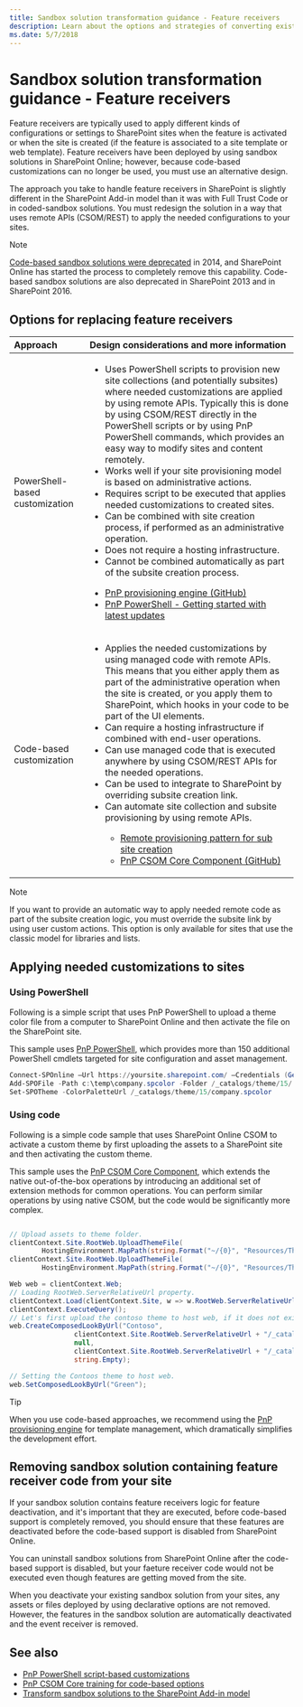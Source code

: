 ```yaml
---
title: Sandbox solution transformation guidance - Feature receivers
description: Learn about the options and strategies of converting existing functionality to the SharePoint Add-in model or alternative solutions.
ms.date: 5/7/2018
---
```


# Sandbox solution transformation guidance - Feature receivers 

Feature receivers are typically used to apply different kinds of configurations or settings to SharePoint sites when the feature is activated or when the site is created (if the feature is associated to a site template or web template). Feature receivers have been deployed by using sandbox solutions in SharePoint Online; however, because code-based customizations can no longer be used, you must use an alternative design. 

The approach you take to handle feature receivers in SharePoint is slightly different in the SharePoint Add-in model than it was with Full Trust Code or in coded-sandbox solutions. You must redesign the solution in a way that uses remote APIs (CSOM/REST) to apply the needed configurations to your sites. 

> [!NOTE] 
> [Code-based sandbox solutions were deprecated](https://blogs.msdn.microsoft.com/sharepointdev/2014/01/14/deprecation-of-custom-code-in-sandboxed-solutions/) in 2014, and SharePoint Online has started the process to completely remove this capability. Code-based sandbox solutions are also deprecated in SharePoint 2013 and in SharePoint 2016.

## Options for replacing feature receivers

|Approach|Design considerations and more information|
|:-----|:-----|
|PowerShell-based customization|<ul><li>Uses PowerShell scripts to provision new site collections (and potentially subsites) where needed customizations are applied by using remote APIs. Typically this is done by using CSOM/REST directly in the PowerShell scripts or by using PnP PowerShell commands, which provides an easy way to modify sites and content remotely.</li><li>Works well if your site provisioning model is based on administrative actions.</li><li>Requires script to be executed that applies needed customizations to created sites.</li><li>Can be combined with site creation process, if performed as an administrative operation.</li><li>Does not require a hosting infrastructure.</li><li>Cannot be combined automatically as part of the subsite creation process.</li></ul><ul><li>[PnP provisioning engine (GitHub)](https://github.com/SharePoint/PnP-PowerShell)</li><li>[PnP PowerShell - Getting started with latest updates](http://dev.office.com/blogs/pnp-powershell-getting-started-with-latest-updates)</li></ul>|
|Code-based customization|<ul><li>Applies the needed customizations by using managed code with remote APIs. This means that you either apply them as part of the administrative operation when the site is created, or you apply them to SharePoint, which hooks in your code to be part of the UI elements.</li><li>Can require a hosting infrastructure if combined with end-user operations.</li><li>Can use managed code that is executed anywhere by using CSOM/REST APIs for the needed operations.</li><li>Can be used to integrate to SharePoint by overriding subsite creation link.</li><li>Can automate site collection and subsite provisioning by using remote APIs.</li><ul><li>[Remote provisioning pattern for sub site creation](https://channel9.msdn.com/blogs/OfficeDevPnP/Using-remote-provisioning-pattern-for-sub-site-creation)</li><li>[PnP CSOM Core Component (GitHub)](https://github.com/SharePoint/PnP-sites-core)</li></ul>|

> [!NOTE] 
> If you want to provide an automatic way to apply needed remote code as part of the subsite creation logic, you must override the subsite link by using user custom actions. This option is only available for sites that use the classic model for libraries and lists. 

## Applying needed customizations to sites

### Using PowerShell

Following is a simple script that uses PnP PowerShell to upload a theme color file from a computer to SharePoint Online and then activate the file on the SharePoint site. 

This sample uses [PnP PowerShell](https://github.com/SharePoint/PnP-PowerShell), which provides more than 150 additional PowerShell cmdlets targeted for site configuration and asset management. 

```powershell 
Connect-SPOnline –Url https://yoursite.sharepoint.com/ –Credentials (Get-Credential)
Add-SPOFile -Path c:\temp\company.spcolor -Folder /_catalogs/theme/15/
Set-SPOTheme -ColorPaletteUrl /_catalogs/theme/15/company.spcolor
```

### Using code

Following is a simple code sample that uses SharePoint Online CSOM to activate a custom theme by first uploading the assets to a SharePoint site and then activating the custom theme. 

This sample uses the [PnP CSOM Core Component](https://github.com/SharePoint/PnP-sites-core), which extends the native out-of-the-box operations by introducing an additional set of extension methods for common operations. You can perform similar operations by using native CSOM, but the code would be significantly more complex.

```csharp

// Upload assets to theme folder.
clientContext.Site.RootWeb.UploadThemeFile(
        HostingEnvironment.MapPath(string.Format("~/{0}", "Resources/Themes/SPC/SPCTheme.spcolor")));
clientContext.Site.RootWeb.UploadThemeFile(
        HostingEnvironment.MapPath(string.Format("~/{0}", "Resources/Themes/SPC/SPCbg.jpg")));

Web web = clientContext.Web;
// Loading RootWeb.ServerRelativeUrl property.
clientContext.Load(clientContext.Site, w => w.RootWeb.ServerRelativeUrl); 
clientContext.ExecuteQuery();
// Let's first upload the contoso theme to host web, if it does not exist there.
web.CreateComposedLookByUrl("Contoso",
                clientContext.Site.RootWeb.ServerRelativeUrl + "/_catalogs/theme/15/SPCTheme.spcolor",
                null,
                clientContext.Site.RootWeb.ServerRelativeUrl + "/_catalogs/theme/15/SPCbg.jpg",
                string.Empty);

// Setting the Contoos theme to host web.
web.SetComposedLookByUrl("Green");

```

> [!TIP] 
> When you use code-based approaches, we recommend using the [PnP provisioning engine](https://dev.office.com/blogs/sharepoint-pnp-remote-provisioning-engine-august-2016) for template management, which dramatically simplifies the development effort. 

## Removing sandbox solution containing feature receiver code from your site

If your sandbox solution contains feature receivers logic for feature deactivation, and it's important that they are executed, before code-based support is completely removed, you should ensure that these features are deactivated before the code-based support is disabled from SharePoint Online. 

You can uninstall sandbox solutions from SharePoint Online after the code-based support is disabled, but your faeture receiver code would not be executed even though features are getting moved from the site. 

When you deactivate your existing sandbox solution from your sites, any assets or files deployed by using declarative options are not removed. However, the features in the sandbox solution are automatically deactivated and the event receiver is removed.


## See also

- [PnP PowerShell script-based customizations](https://github.com/SharePoint/PnP-PowerShell/blob/master/README.md)
- [PnP CSOM Core training for code-based options](https://blogs.msdn.microsoft.com/vesku/2016/04/12/office-dev-pnp-core-componenttraining-package/)
- [Transform sandbox solutions to the SharePoint Add-in model](sandbox-solution-transformation-guidance.md)